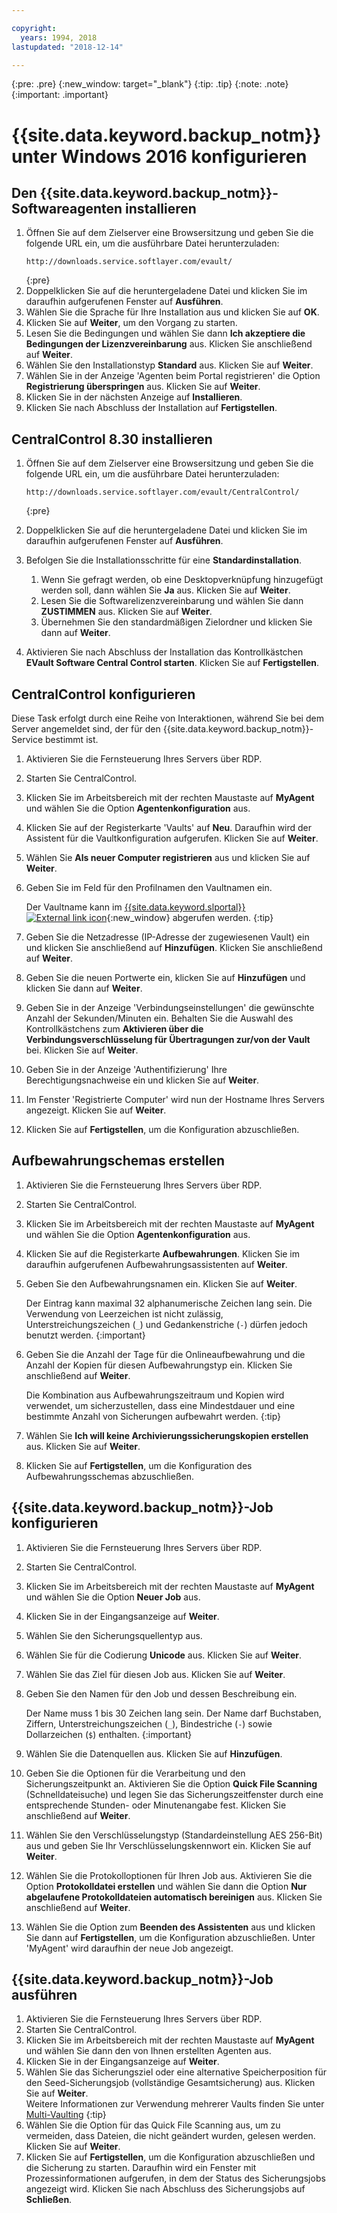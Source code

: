 ```yaml
---

copyright:
  years: 1994, 2018
lastupdated: "2018-12-14"

---
```

{:pre: .pre}
{:new_window: target="_blank"}
{:tip: .tip}
{:note: .note}
{:important: .important}

# {{site.data.keyword.backup_notm}} unter Windows 2016 konfigurieren

## Den {{site.data.keyword.backup_notm}}-Softwareagenten installieren

1. Öffnen Sie auf dem Zielserver eine Browsersitzung und geben Sie die folgende URL ein, um die ausführbare Datei herunterzuladen:
   ```
   http://downloads.service.softlayer.com/evault/
   ```
   {:pre}
2. Doppelklicken Sie auf die heruntergeladene Datei und klicken Sie im daraufhin aufgerufenen Fenster auf **Ausführen**.
3. Wählen Sie die Sprache für Ihre Installation aus und klicken Sie auf **OK**.
4. Klicken Sie auf **Weiter**, um den Vorgang zu starten.
5. Lesen Sie die Bedingungen und wählen Sie dann **Ich akzeptiere die Bedingungen der Lizenzvereinbarung** aus. Klicken Sie anschließend auf **Weiter**.
6. Wählen Sie den Installationstyp **Standard** aus. Klicken Sie auf **Weiter**.
7. Wählen Sie in der Anzeige 'Agenten beim Portal registrieren' die Option **Registrierung überspringen** aus. Klicken Sie auf **Weiter**.
8. Klicken Sie in der nächsten Anzeige auf **Installieren**.
9. Klicken Sie nach Abschluss der Installation auf **Fertigstellen**.

## CentralControl 8.30 installieren

1. Öffnen Sie auf dem Zielserver eine Browsersitzung und geben Sie die folgende URL ein, um die ausführbare Datei herunterzuladen:

   ```
   http://downloads.service.softlayer.com/evault/CentralControl/
   ```
   {:pre}

2. Doppelklicken Sie auf die heruntergeladene Datei und klicken Sie im daraufhin aufgerufenen Fenster auf **Ausführen**.
3. Befolgen Sie die Installationsschritte für eine **Standardinstallation**.
   1. Wenn Sie gefragt werden, ob eine Desktopverknüpfung hinzugefügt werden soll, dann wählen Sie **Ja** aus. Klicken Sie auf **Weiter**.
   2. Lesen Sie die Softwarelizenzvereinbarung und wählen Sie dann **ZUSTIMMEN** aus. Klicken Sie auf **Weiter**.
   3. Übernehmen Sie den standardmäßigen Zielordner und klicken Sie dann auf **Weiter**.
4. Aktivieren Sie nach Abschluss der Installation das Kontrollkästchen **EVault Software Central Control starten**. Klicken Sie auf **Fertigstellen**.


## CentralControl konfigurieren

Diese Task erfolgt durch eine Reihe von Interaktionen, während Sie bei dem Server angemeldet sind, der für den {{site.data.keyword.backup_notm}}-Service bestimmt ist.

1. Aktivieren Sie die Fernsteuerung Ihres Servers über RDP.
2. Starten Sie CentralControl.
3. Klicken Sie im Arbeitsbereich mit der rechten Maustaste auf **MyAgent** und wählen Sie die Option **Agentenkonfiguration** aus.
4. Klicken Sie auf der Registerkarte 'Vaults' auf **Neu**. Daraufhin wird der Assistent für die Vaultkonfiguration aufgerufen. Klicken Sie auf **Weiter**.
5. Wählen Sie **Als neuer Computer registrieren** aus und klicken Sie auf **Weiter**.
6. Geben Sie im Feld für den Profilnamen den Vaultnamen ein.

   Der Vaultname kann im [{{site.data.keyword.slportal}} ![External link icon](../../icons/launch-glyph.svg "External link icon")](https://control.softlayer.com/){:new_window} abgerufen werden.
   {:tip}
6. Geben Sie die Netzadresse (IP-Adresse der zugewiesenen Vault) ein und klicken Sie anschließend auf **Hinzufügen**. Klicken Sie anschließend auf **Weiter**.
7. Geben Sie die neuen Portwerte ein, klicken Sie auf **Hinzufügen** und klicken Sie dann auf **Weiter**.
8. Geben Sie in der Anzeige 'Verbindungseinstellungen' die gewünschte Anzahl der Sekunden/Minuten ein. Behalten Sie die Auswahl des Kontrollkästchens zum **Aktivieren über die Verbindungsverschlüsselung für Übertragungen zur/von der Vault** bei. Klicken Sie auf **Weiter**.
9. Geben Sie in der Anzeige 'Authentifizierung' Ihre Berechtigungsnachweise ein und klicken Sie auf **Weiter**.
10. Im Fenster 'Registrierte Computer' wird nun der Hostname Ihres Servers angezeigt. Klicken Sie auf **Weiter**.
11.	Klicken Sie auf **Fertigstellen**, um die Konfiguration abzuschließen.


## Aufbewahrungschemas erstellen

1. Aktivieren Sie die Fernsteuerung Ihres Servers über RDP.
2. Starten Sie CentralControl.
3. Klicken Sie im Arbeitsbereich mit der rechten Maustaste auf **MyAgent** und wählen Sie die Option **Agentenkonfiguration** aus.
4. Klicken Sie auf die Registerkarte **Aufbewahrungen**. Klicken Sie im daraufhin aufgerufenen Aufbewahrungsassistenten auf **Weiter**.
5. Geben Sie den Aufbewahrungsnamen ein. Klicken Sie auf **Weiter**.<br/>

   Der Eintrag kann maximal 32 alphanumerische Zeichen lang sein. Die Verwendung von Leerzeichen ist nicht zulässig, Unterstreichungszeichen (`_`) und Gedankenstriche (`-`) dürfen jedoch benutzt werden.
   {:important}
6. Geben Sie die Anzahl der Tage für die Onlineaufbewahrung und die Anzahl der Kopien für diesen Aufbewahrungstyp ein. Klicken Sie anschließend auf **Weiter**.<br/>

   Die Kombination aus Aufbewahrungszeitraum und Kopien wird verwendet, um sicherzustellen, dass eine Mindestdauer und eine bestimmte Anzahl von Sicherungen aufbewahrt werden.    {:tip}
7. Wählen Sie **Ich will keine Archivierungssicherungskopien erstellen** aus. Klicken Sie auf **Weiter**.
8. Klicken Sie auf **Fertigstellen**, um die Konfiguration des Aufbewahrungsschemas abzuschließen.


## {{site.data.keyword.backup_notm}}-Job konfigurieren

1. Aktivieren Sie die Fernsteuerung Ihres Servers über RDP.
2. Starten Sie CentralControl.
3. Klicken Sie im Arbeitsbereich mit der rechten Maustaste auf **MyAgent** und wählen Sie die Option **Neuer Job** aus.
4. Klicken Sie in der Eingangsanzeige auf **Weiter**.
5. Wählen Sie den Sicherungsquellentyp aus.
6. Wählen Sie für die Codierung **Unicode** aus. Klicken Sie auf **Weiter**.
7. Wählen Sie das Ziel für diesen Job aus. Klicken Sie auf **Weiter**.
8. Geben Sie den Namen für den Job und dessen Beschreibung ein.<br/>

   Der Name muss 1 bis 30 Zeichen lang sein. Der Name darf Buchstaben, Ziffern, Unterstreichungszeichen (`_`), Bindestriche (`-`) sowie Dollarzeichen (`$`) enthalten.
   {:important}
9. Wählen Sie die Datenquellen aus. Klicken Sie auf **Hinzufügen**.
10. Geben Sie die Optionen für die Verarbeitung und den Sicherungszeitpunkt an. Aktivieren Sie die Option **Quick File Scanning** (Schnelldateisuche) und legen Sie das Sicherungszeitfenster durch eine entsprechende Stunden- oder Minutenangabe fest. Klicken Sie anschließend auf **Weiter**.
11. Wählen Sie den Verschlüsselungstyp (Standardeinstellung AES 256-Bit) aus und geben Sie Ihr Verschlüsselungskennwort ein. Klicken Sie auf **Weiter**.
12. Wählen Sie die Protokolloptionen für Ihren Job aus. Aktivieren Sie die Option **Protokolldatei erstellen** und wählen Sie dann die Option **Nur abgelaufene Protokolldateien automatisch bereinigen** aus. Klicken Sie anschließend auf **Weiter**.
13. Wählen Sie die Option zum **Beenden des Assistenten** aus und klicken Sie dann auf **Fertigstellen**, um die Konfiguration abzuschließen. Unter 'MyAgent' wird daraufhin der neue Job angezeigt.


## {{site.data.keyword.backup_notm}}-Job ausführen

1. Aktivieren Sie die Fernsteuerung Ihres Servers über RDP.
2. Starten Sie CentralControl.
3. Klicken Sie im Arbeitsbereich mit der rechten Maustaste auf **MyAgent** und wählen Sie dann den von Ihnen erstellten Agenten aus.
4. Klicken Sie in der Eingangsanzeige auf **Weiter**.
5. Wählen Sie das Sicherungsziel oder eine alternative Speicherposition für den Seed-Sicherungsjob (vollständige Gesamtsicherung) aus. Klicken Sie auf **Weiter**.<br/>
   Weitere Informationen zur Verwendung mehrerer Vaults finden Sie unter [Multi-Vaulting](multivaulting.html)
   {:tip}
6. Wählen Sie die Option für das Quick File Scanning aus, um zu vermeiden, dass Dateien, die nicht geändert wurden, gelesen werden. Klicken Sie auf **Weiter**.
7. Klicken Sie auf **Fertigstellen**, um die Konfiguration abzuschließen und die Sicherung zu starten. Daraufhin wird ein Fenster mit Prozessinformationen aufgerufen, in dem der Status des Sicherungsjobs angezeigt wird. Klicken Sie nach Abschluss des Sicherungsjobs auf **Schließen**.
